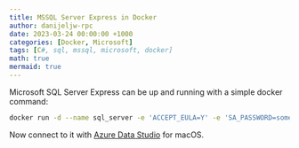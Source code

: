 ```yaml
---
title: MSSQL Server Express in Docker
author: danijeljw-rpc
date: 2023-03-24 00:00:00 +1000
categories: [Docker, Microsoft]
tags: [C#, sql, mssql, microsoft, docker]
math: true
mermaid: true 
---
```


Microsoft SQL Server Express can be up and running with a simple docker command:

```bash
docker run -d --name sql_server -e 'ACCEPT_EULA=Y' -e 'SA_PASSWORD=someThingComplicated1234' -p 1433:1433 mcr.microsoft.com/mssql/server:2019-latest
```

Now connect to it with [Azure Data Studio](https://learn.microsoft.com/en-us/sql/azure-data-studio/download-azure-data-studio?view=sql-server-ver16&tabs=redhat-install%2Credhat-uninstall) for macOS.